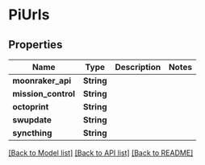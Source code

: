 # PiUrls

## Properties

Name | Type | Description | Notes
------------ | ------------- | ------------- | -------------
**moonraker_api** | **String** |  | 
**mission_control** | **String** |  | 
**octoprint** | **String** |  | 
**swupdate** | **String** |  | 
**syncthing** | **String** |  | 

[[Back to Model list]](../README.md#documentation-for-models) [[Back to API list]](../README.md#documentation-for-api-endpoints) [[Back to README]](../README.md)


